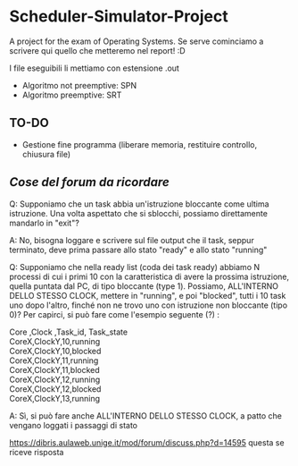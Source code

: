 # Scheduler-Simulator-Project

A project for the exam of Operating Systems.
Se serve cominciamo a scrivere qui quello che metteremo nel report! :D

I file eseguibili li mettiamo con estensione .out

* Algoritmo not preemptive: SPN
* Algoritmo preemptive: SRT

## TO-DO

* Gestione fine programma (liberare memoria, restituire controllo, chiusura file)

## _Cose del forum da ricordare_

Q: Supponiamo che un task abbia un'istruzione bloccante come ultima istruzione. Una volta aspettato che si sblocchi, possiamo direttamente mandarlo in "exit"?

A: No, bisogna loggare e scrivere sul file output che il task, seppur terminato, deve prima passare allo stato "ready" e allo stato "running"

Q: Supponiamo che nella ready list (coda dei task ready) abbiamo N processi di cui i primi 10 con la caratteristica di avere la prossima istruzione, quella puntata dal PC, di tipo bloccante (type 1). Possiamo, ALL'INTERNO DELLO STESSO CLOCK, mettere in "running", e poi "blocked", tutti i 10 task uno dopo l'altro, finché non ne trovo uno con istruzione non bloccante (tipo 0)? Per capirci, si può fare come l'esempio seguente (?) :

Core ,Clock ,Task_id, Task_state\
CoreX,ClockY,10,running\
CoreX,ClockY,10,blocked\
CoreX,ClockY,11,running\
CoreX,ClockY,11,blocked\
CoreX,ClockY,12,running\
CoreX,ClockY,12,blocked\
CoreX,ClockY,13,running

A: Sì, si può fare anche ALL'INTERNO DELLO STESSO CLOCK, a patto che vengano loggati i passaggi di stato

https://dibris.aulaweb.unige.it/mod/forum/discuss.php?d=14595 questa se riceve risposta
